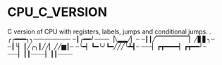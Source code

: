 # CPU_C_VERSION
C version of CPU with registers, labels, jumps and conditional jumps.
.
╭╭━━━╮╮┈┈┈┈┈┈┈┈┈┈
┈┃╭━━╯┈┈┈┈▕╲▂▂╱▏┈
┈┃┃╱▔▔▔▔▔▔▔▏╱▋▋╮┈
┈┃╰▏┃╱╭╮┃╱╱▏╱╱▆┃┈
┈╰━▏┗━╰╯┗━╱╱╱╰┻┫┈
┈┈┈▏┏┳━━━━▏┏┳━━╯┈
┈┈┈▏┃┃┈┈┈┈▏┃┃┈┈┈┈
